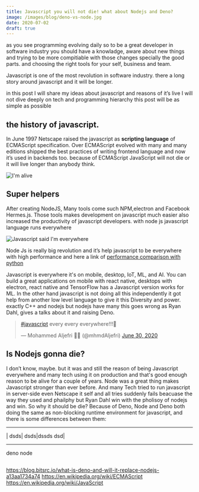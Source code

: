 ```yaml
---
title: Javascript you will not die! what about Nodejs and Deno?
image: /images/blog/deno-vs-node.jpg
date: 2020-07-02
draft: true
---
```


as you see programming evolving daily so to be a great developer in software industry you should have a knowladge, aware about new things and trying to be more compitiable with those changes specially the good parts. and choosing the right tools for your self, business and team.

Javascript is one of the most revolution in software industry. there a long story around javascript and it will be longer.

in this post I will share my ideas about javascript and reasons of it’s live I will not dive deeply on tech and programming hierarchy this post will be as simple as possible

## the history of javascript.

In June 1997 Netscape raised the javascript as **scripting language** of ECMAScript specification. Over ECMAScript evolved with many and many editions shipped the best practices of writing frontend language and now it’s used in backends too. because of ECMAScript JavaScript will not die or it will live longer than anybody think.

![I'm alive](https://media.giphy.com/media/3ohze0LoTC1ZmCDKJW/giphy.gif)

## Super helpers

After creating NodeJS, Many tools come such NPM,electron and Facebook Hermes.js. Those tools makes development on javascript much easier also increased the productivity of javascript developers. with node js javascript language runs everywhere

![Javascript said I'm everywhere](https://media.giphy.com/media/NAnYvSGZMYenS/giphy.gif)

Node Js is really big revolution and it’s help javascript to be everywhere with high performance and here a link of [performance comparison with python](https://benchmarksgame-team.pages.debian.net/benchmarksgame/fastest/node-python3.html)

Javascript is everywhere it's on mobile, desktop, IoT, ML, and AI. You can build a great applications on mobile with react native, desktops with electron, react native and TensorFlow has a Javascript version works for ML. In the other hand javascript is not doing all this independently it got help from another low level language to give it this Diversity and power. exactly C++ and nodejs but nodejs have many this goes wrong as Ryan Dahl, gives a talks about it and raising Deno.

<blockquote class="twitter-tweet"><p lang="en" dir="ltr"><a href="https://twitter.com/hashtag/javascript?src=hash&amp;ref_src=twsrc%5Etfw">#javascript</a> every every everywhere!!!💛</p>&mdash; Mohammed Aljefri ✌🏽 (@mhmdAljefri) <a href="https://twitter.com/mhmdAljefri/status/1278048642864218113?ref_src=twsrc%5Etfw">June 30, 2020</a></blockquote>

## Is Nodejs gonna die?

I don’t know, maybe. but it was and still the reason of being Javascript everywhere and many tech using it on production and that's good enough reason to be alive for a couple of years. Node was a great thing makes Javascript stronger than ever before. And many Tech tried to run javascript in server-side even Netscape it self and all tries suddenly fails beacuase the way they used and phailphy but Ryan Dahl win with the pholisoy of nodejs and win. So why it should be die? Because of Deno, Node and Deno both doing the same as non-blocking runtime environment for javascript, and there is some differences between them:

---

| dsds| dsds|dssds dsd|

---

deno node

##

https://blog.bitsrc.io/what-is-deno-and-will-it-replace-nodejs-a13aa1734a74
https://en.wikipedia.org/wiki/ECMAScript
https://en.wikipedia.org/wiki/JavaScript
